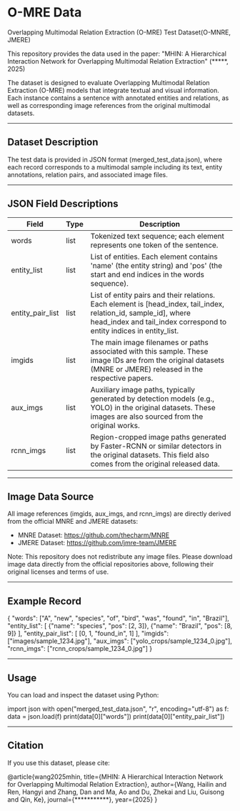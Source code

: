 O-MRE  Data
==================
Overlapping Multimodal Relation Extraction (O-MRE) Test Dataset(O-MNRE, JMERE)

This repository provides the data used in the paper:
"MHIN: A Hierarchical Interaction Network for Overlapping Multimodal Relation Extraction" (*****, 2025)

The dataset is designed to evaluate Overlapping Multimodal Relation Extraction (O-MRE) models that integrate textual and visual information. 
Each instance contains a sentence with annotated entities and relations, as well as corresponding image references from the original multimodal datasets.

------------------------------------------------------------------
Dataset Description
------------------------------------------------------------------
The test data is provided in JSON format (merged_test_data.json), where each record corresponds to a multimodal sample including its text, entity annotations, relation pairs, and associated image files.

------------------------------------------------------------------
JSON Field Descriptions
------------------------------------------------------------------
Field             | Type   | Description
------------------|--------|-----------------------------------------------------
words             | list   | Tokenized text sequence; each element represents one token of the sentence.
entity_list       | list   | List of entities. Each element contains 'name' (the entity string) and 'pos' (the start and end indices in the words sequence).
entity_pair_list  | list   | List of entity pairs and their relations. Each element is [head_index, tail_index, relation_id, sample_id], where head_index and tail_index correspond to entity indices in entity_list.
imgids            | list   | The main image filenames or paths associated with this sample. These image IDs are from the original datasets (MNRE or JMERE) released in the respective papers.
aux_imgs          | list   | Auxiliary image paths, typically generated by detection models (e.g., YOLO) in the original datasets. These images are also sourced from the original works.
rcnn_imgs         | list   | Region-cropped image paths generated by Faster-RCNN or similar detectors in the original datasets. This field also comes from the original released data.

------------------------------------------------------------------
Image Data Source
------------------------------------------------------------------
All image references (imgids, aux_imgs, and rcnn_imgs) are directly derived from the official MNRE and JMERE datasets:

- MNRE Dataset: https://github.com/thecharm/MNRE
- JMERE Dataset: https://github.com/jmre-team/JMERE

Note:
This repository does not redistribute any image files. 
Please download image data directly from the official repositories above, following their original licenses and terms of use.

------------------------------------------------------------------
Example Record
------------------------------------------------------------------
{
  "words": ["A", "new", "species", "of", "bird", "was", "found", "in", "Brazil"],
  "entity_list": [
    {"name": "species", "pos": [2, 3]},
    {"name": "Brazil", "pos": [8, 9]}
  ],
  "entity_pair_list": [
    [0, 1, "found_in", 1]
  ],
  "imgids": ["images/sample_1234.jpg"],
  "aux_imgs": ["yolo_crops/sample_1234_0.jpg"],
  "rcnn_imgs": ["rcnn_crops/sample_1234_0.jpg"]
}

------------------------------------------------------------------
Usage
------------------------------------------------------------------
You can load and inspect the dataset using Python:

import json
with open("merged_test_data.json", "r", encoding="utf-8") as f:
    data = json.load(f)
print(data[0]["words"])
print(data[0]["entity_pair_list"])

------------------------------------------------------------------
Citation
------------------------------------------------------------------
If you use this dataset, please cite:

@article{wang2025mhin,
  title={MHIN: A Hierarchical Interaction Network for Overlapping Multimodal Relation Extraction},
  author={Wang, Hailin and Ren, Hangyi and Zhang, Dan and Ma, Ao and Du, Zhekai and Liu, Guisong and Qin, Ke},
  journal={***********},
  year={2025}
}
